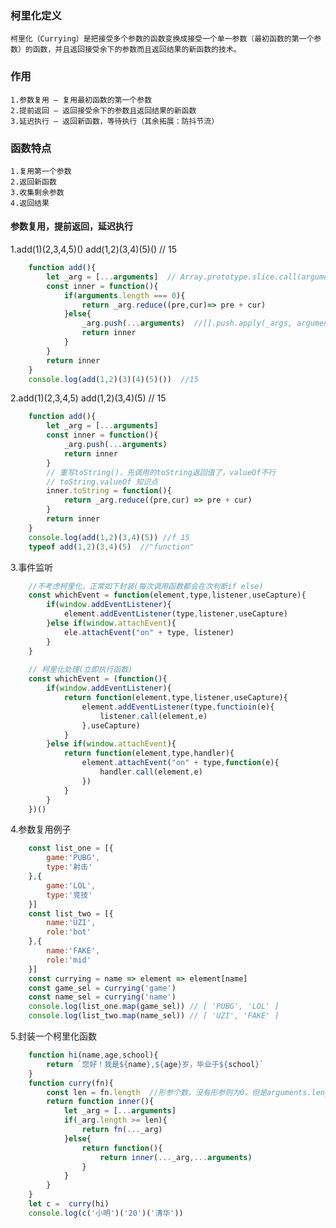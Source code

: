 ### 柯里化定义
    柯里化（Currying）是把接受多个参数的函数变换成接受一个单一参数（最初函数的第一个参数）的函数，并且返回接受余下的参数而且返回结果的新函数的技术。

### 作用
    1.参数复用 – 复用最初函数的第一个参数
    2.提前返回 – 返回接受余下的参数且返回结果的新函数
    3.延迟执行 – 返回新函数，等待执行（其余拓展：防抖节流）

### 函数特点
    1.复用第一个参数
    2.返回新函数
    3.收集剩余参数
    4.返回结果

#### 参数复用，提前返回，延迟执行

1.add(1)(2,3,4,5)()   add(1,2)(3,4)(5)()   // 15

```javascript
	function add(){
		let _arg = [...arguments]  // Array.prototype.slice.call(arguments)  Array.from(arguments)
		const inner = function(){
			if(arguments.length === 0){
				return _arg.reduce((pre,cur)=> pre + cur)
			}else{
				_arg.push(...arguments)  //[].push.apply(_args, arguments)
				return inner
			}
		}
		return inner
	}
	console.log(add(1,2)(3)(4)(5)())  //15
```
2.add(1)(2,3,4,5)   add(1,2)(3,4)(5)   // 15

```javascript
	function add(){
		let _arg = [...arguments]
		const inner = function(){
			_arg.push(...arguments)
			return inner
		}
		// 重写toString()，先调用的toString返回值了，valueOf不行
		// toString.valueOf 知识点
		inner.toString = function(){
			return _arg.reduce((pre,cur) => pre + cur)
		}
		return inner
	}
	console.log(add(1,2)(3,4)(5)) //f 15
	typeof add(1,2)(3,4)(5)  //"function"
```
3.事件监听

```javascript
	//不考虑柯里化，正常如下封装(每次调用函数都会在次判断if else)
	const whichEvent = function(element,type,listener,useCapture){
		if(window.addEventListener){
			element.addEventListener(type,listener,useCapture)
		}else if(window.attachEvent){
			ele.attachEvent("on" + type, listener)
		}
	}
	
	// 柯里化处理(立即执行函数)
	const whichEvent = (function(){
		if(window.addEventListener){
			return function(element,type,listener,useCapture){
				element.addEventListener(type,functioin(e){
					listener.call(element,e)
				},useCapture)
			}
		}else if(window.attachEvent){
			return function(element,type,handler){
				element.attachEvent("on" + type,function(e){
					handler.call(element,e)
				})
			}
		}
	})()
```
4.参数复用例子

```javascript
	const list_one = [{
		game:'PUBG',
		type:'射击'
	},{
		game:'LOL',
		type:'竞技'
	}]
	const list_two = [{
		name:'UZI',
		role:'bot'
	},{
		name:'FAKE',
		role:'mid'
	}]
	const currying = name => element => element[name]
	const game_sel = currying('game')
	const name_sel = currying('name')
	console.log(list_one.map(game_sel)) // [ 'PUBG', 'LOL' ]
	console.log(list_two.map(name_sel)) // [ 'UZI', 'FAKE' ]
```
5.封装一个柯里化函数

```javascript
	function hi(name,age,school){
		return `您好！我是${name},${age}岁，毕业于${school}`
	}
	function curry(fn){
		const len = fn.length  //形参个数，没有形参则为0，但是arguments.length可能不为0
		return function inner(){
			let _arg = [...arguments]
			if(_arg.length >= len){
				return fn(..._arg)
			}else{
				return function(){
					return inner(..._arg,...arguments)
				}
			}
		}
	}
	let c =  curry(hi)
	console.log(c('小明')('20')('清华'))
```